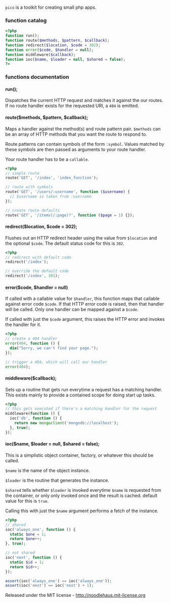 `pico` is a toolkit for creating small php apps.

### function catalog

```php
<?php
function run();
function route($methods, $pattern, $callback);
function redirect($location, $code = 302);
function error($code, $handler = null);
function middleware($callback);
function ioc($name, $loader = null, $shared = false);
?>
```

### functions documentation

#### run();

Dispatches the current HTTP request and matches it against the our routes.
If no route handler exists for the requested URI, a `404` is emitted.

#### route($methods, $pattern, $callback);

Maps a handler against the method(s) and route pattern pair. `$methods` can
be an array of HTTP methods that you want the route to respond to.

Route patterns can contain symbols of the form `:symbol`. Values matched by
these symbols are then passed as arguments to your route handler.

Your route handler has to be a `callable`.

```php
<?php
// simple route
route('GET', '/index', 'index_function');

// route with symbols
route('GET', '/users/:username', function ($username) {
  // $username is taken from :username
});

// create route defaults
route('GET', '/items(/:page)?', function ($page = 1) {});
```

#### redirect($location, $code = 302);

Flushes out an HTTP redirect header using the value from `$location` and the
optional `$code`. The default status code for this is `302`.

```php
<?php
// redirect with default code
redirect('/index');

// override the default code
redirect('/index', 301);
```

#### error($code, $handler = null)

If called with a callable value for `$handler`, this function maps that
callable against error code `$code`. If that HTTP error code is raised,
then that handler will be called. Only one handler can be mapped against
a `$code`.

If called with just the `$code` argument, this raises the HTTP error and
invokes the handler for it.

```php
<?php
// create a 404 handler
error(404, function () {
  die("Sorry, we can't find your page.");
});

// trigger a 404, which will call our handler
error(404);
```

#### middleware($callback);

Sets up a routine that gets run everytime a request has a matching handler.
This exists mainly to provide a contained scope for doing start up tasks.

```php
<?php
// this gets executed if there's a matching handler for the request
middleware(function () {
  ioc('db', function () {
    return new mongoclient('mongodb://localhost');
  }, true);
});
```

#### ioc($name, $loader = null, $shared = false);

This is a simplistic object container, factory, or whatever this should be
called.

`$name` is the name of the object instance.

`$loader` is the routine that generates the instance.

`$shared` tells whether `$loader` is invoked everytime `$name` is requested
from the container, or only only invoked once and the result is cached.
default value for this is `true`.

Calling this with just the `$name` argument performs a fetch of the instance.

```php
<?php
// shared
ioc('always_one', function () {
  static $one = 1;
  return $one++;
}, true);

// not shared
ioc('next', function () {
  static $id = 1;
  return $id++;
});

assert(ioc('always_one') == ioc('always_one'));
assert(ioc('next') == ioc('next') + 1);
```

Released under the MIT license - <http://noodlehaus.mit-license.org>
